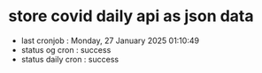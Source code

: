 # store covid daily api as json data

- last cronjob : Monday, 27 January 2025 01:10:49
- status og cron : success
- status daily cron : success
      
      